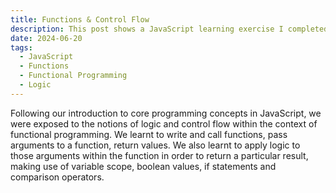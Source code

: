 ```yaml
---
title: Functions & Control Flow
description: This post shows a JavaScript learning exercise I completed.
date: 2024-06-20
tags:
  - JavaScript
  - Functions
  - Functional Programming
  - Logic
---
```


Following our introduction to core programming concepts in JavaScript, we were exposed to the notions of logic and control flow within the context of functional programming. We learnt to write and call functions, pass arguments to a function, return values. We also learnt to apply logic to those arguments within the function in order to return a particular result, making use of variable scope, boolean values, if statements and comparison operators.







